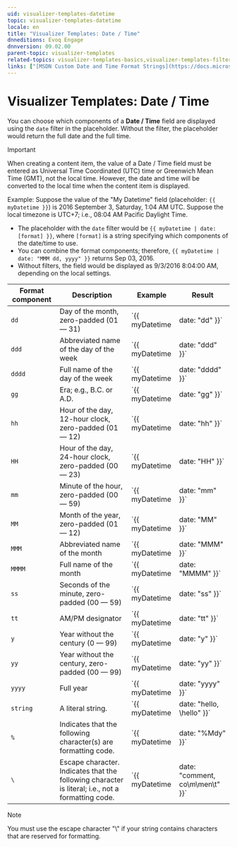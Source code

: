 ```yaml
---
uid: visualizer-templates-datetime
topic: visualizer-templates-datetime
locale: en
title: "Visualizer Templates: Date / Time"
dnneditions: Evoq Engage
dnnversion: 09.02.00
parent-topic: visualizer-templates
related-topics: visualizer-templates-basics,visualizer-templates-filters
links: ["[MSDN Custom Date and Time Format Strings](https://docs.microsoft.com/en-us/dotnet/standard/base-types/custom-date-and-time-format-strings)"]
---
```


# Visualizer Templates: Date / Time

You can choose which components of a **Date / Time** field are displayed using the `date` filter in the placeholder. Without the filter, the placeholder would return the full date and the full time.

> [!Important]
> When creating a content item, the value of a Date / Time field must be entered as Universal Time Coordinated (UTC) time or Greenwich Mean Time (GMT), not the local time. However, the date and time will be converted to the local time when the content item is displayed.

Example: Suppose the value of the "My Datetime" field (placeholder: `{{ myDatetime }}`) is 2016 September 3, Saturday, 1:04 AM UTC. Suppose the local timezone is UTC+7; i.e., 08:04 AM Pacific Daylight Time.

*   The placeholder with the `date` filter would be `{{ myDatetime | date: [format] }}`, where `[format]` is a string specifying which components of the date/time to use.
*   You can combine the format components; therefore, `{{ myDatetime | date: "MMM dd, yyyy" }}` returns Sep 03, 2016.
*   Without filters, the field would be displayed as 9/3/2016 8:04:00 AM, depending on the local settings.

|**Format component**|**Description**|**Example**|**Result**|
|---|---|---|---|
|`dd`|Day of the month, zero-padded (01 — 31)|`{{ myDatetime | date: "dd" }}`|`03`|
|`ddd`|Abbreviated name of the day of the week|`{{ myDatetime | date: "ddd" }}`|`Sat`|
|`dddd`|Full name of the day of the week|`{{ myDatetime | date: "dddd" }}`|`Saturday`|
|`gg`|Era; e.g., B.C. or A.D.|`{{ myDatetime | date: "gg" }}`|`A.D.`|
|`hh`|Hour of the day, 12-hour clock, zero-padded (01 — 12)|`{{ myDatetime | date: "hh" }}`|`08 (depending on local time)`|
|`HH`|Hour of the day, 24-hour clock, zero-padded (00 — 23)|`{{ myDatetime | date: "HH" }}`|`08 (depending on local time)`|
|`mm`|Minute of the hour, zero-padded (00 — 59)|`{{ myDatetime | date: "mm" }}`|`04`|
|`MM`|Month of the year, zero-padded (01 — 12)|`{{ myDatetime | date: "MM" }}`|`09`|
|`MMM`|Abbreviated name of the month|`{{ myDatetime | date: "MMM" }}`|`Sep`|
|`MMMM`|Full name of the month|`{{ myDatetime | date: "MMMM" }}`|`September`|
|`ss`|Seconds of the minute, zero-padded (00 — 59)|`{{ myDatetime | date: "ss" }}`|`00`|
|`tt`|AM/PM designator|`{{ myDatetime | date: "tt" }}`|`AM`|
|`y`|Year without the century (0 — 99)|`{{ myDatetime | date: "y" }}`|`16`|
|`yy`|Year without the century, zero-padded (00 — 99)|`{{ myDatetime | date: "yy" }}`|`16`|
|`yyyy`|Full year|`{{ myDatetime | date: "yyyy" }}`|`2016`|
|`string`|A literal string.|`{{ myDatetime | date: "hello, \hello" }}`|`8ello, hello`|
|`%`|Indicates that the following character(s) are formatting code.|`{{ myDatetime | date: "%Mdy" }}`|`9316`|
|`\`|Escape character. Indicates that the following character is literal; i.e., not a formatting code.|`{{ myDatetime | date: "comment, co\m\men\t" }}`|`co04enA, comment`|

> [!NOTE]
> You must use the escape character "\\" if your string contains characters that are reserved for formatting.
